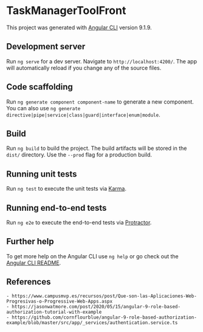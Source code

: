 # TaskManagerToolFront

This project was generated with [Angular CLI](https://github.com/angular/angular-cli) version 9.1.9.

## Development server

Run `ng serve` for a dev server. Navigate to `http://localhost:4200/`. The app will automatically reload if you change any of the source files.

## Code scaffolding

Run `ng generate component component-name` to generate a new component. You can also use `ng generate directive|pipe|service|class|guard|interface|enum|module`.

## Build

Run `ng build` to build the project. The build artifacts will be stored in the `dist/` directory. Use the `--prod` flag for a production build.

## Running unit tests

Run `ng test` to execute the unit tests via [Karma](https://karma-runner.github.io).

## Running end-to-end tests

Run `ng e2e` to execute the end-to-end tests via [Protractor](http://www.protractortest.org/).

## Further help

To get more help on the Angular CLI use `ng help` or go check out the [Angular CLI README](https://github.com/angular/angular-cli/blob/master/README.md).

## References

    - https://www.campusmvp.es/recursos/post/Que-son-las-Aplicaciones-Web-Progresivas-o-Progressive-Web-Apps.aspx
    - https://jasonwatmore.com/post/2020/05/15/angular-9-role-based-authorization-tutorial-with-example
    - https://github.com/cornflourblue/angular-9-role-based-authorization-example/blob/master/src/app/_services/authentication.service.ts
